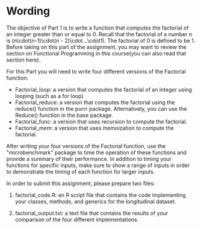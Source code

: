 Wording
================

The objective of Part 1 is to write a function that computes the
factorial of an integer greater than or equal to 0. Recall that the
factorial of a number n is \(n\cdot(n-1)\cdot(n - 2)\cdot...\cdot1\).
The factorial of 0 is defined to be 1. Before taking on this part of the
assignment, you may want to review the section on Functional Programming
in this course(you can also read that section here).

For this Part you will need to write four different versions of the
Factorial function:

  - Factorial\_loop: a version that computes the factorial of an integer
    using looping (such as a for loop)
  - Factorial\_reduce: a version that computes the factorial using the
    reduce() function in the purrr package. Alternatively, you can use
    the Reduce() function in the base package.
  - Factorial\_func: a version that uses recursion to compute the
    factorial.
  - Factorial\_mem: a version that uses memoization to compute the
    factorial.

After writing your four versions of the Factorial function, use the
"microbenchmark" package to time the operation of these functions and
provide a summary of their performance. In addition to timing your
functions for specific inputs, make sure to show a range of inputs in
order to demonstrate the timing of each function for larger inputs.

In order to submit this assignment, please prepare two files:

1.  factorial\_code.R: an R script file that contains the code
    implementing your classes, methods, and generics for the
    longitudinal dataset.

2.  factorial\_output.txt: a text file that contains the results of your
    comparison of the four different implementations.